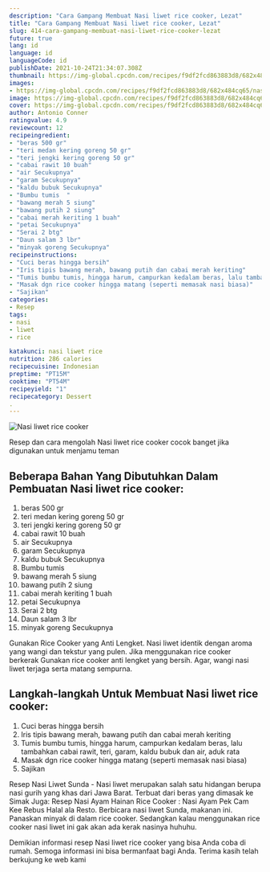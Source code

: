 ```yaml
---
description: "Cara Gampang Membuat Nasi liwet rice cooker, Lezat"
title: "Cara Gampang Membuat Nasi liwet rice cooker, Lezat"
slug: 414-cara-gampang-membuat-nasi-liwet-rice-cooker-lezat
future: true
lang: id
language: id
languageCode: id
publishDate: 2021-10-24T21:34:07.308Z 
thumbnail: https://img-global.cpcdn.com/recipes/f9df2fcd863883d8/682x484cq65/nasi-liwet-rice-cooker-foto-resep-utama.png
images:
- https://img-global.cpcdn.com/recipes/f9df2fcd863883d8/682x484cq65/nasi-liwet-rice-cooker-foto-resep-utama.png
image: https://img-global.cpcdn.com/recipes/f9df2fcd863883d8/682x484cq65/nasi-liwet-rice-cooker-foto-resep-utama.png
cover: https://img-global.cpcdn.com/recipes/f9df2fcd863883d8/682x484cq65/nasi-liwet-rice-cooker-foto-resep-utama.png
author: Antonio Conner
ratingvalue: 4.9
reviewcount: 12
recipeingredient:
- "beras 500 gr"
- "teri medan kering goreng 50 gr"
- "teri jengki kering goreng 50 gr"
- "cabai rawit 10 buah"
- "air Secukupnya"
- "garam Secukupnya"
- "kaldu bubuk Secukupnya"
- "Bumbu tumis  "
- "bawang merah 5 siung"
- "bawang putih 2 siung"
- "cabai merah keriting 1 buah"
- "petai Secukupnya"
- "Serai 2 btg"
- "Daun salam 3 lbr"
- "minyak goreng Secukupnya"
recipeinstructions:
- "Cuci beras hingga bersih"
- "Iris tipis bawang merah, bawang putih dan cabai merah keriting"
- "Tumis bumbu tumis, hingga harum, campurkan kedalam beras, lalu tambahkan cabai rawit, teri, garam, kaldu bubuk dan air, aduk rata"
- "Masak dgn rice cooker hingga matang (seperti memasak nasi biasa)"
- "Sajikan"
categories:
- Resep
tags:
- nasi
- liwet
- rice

katakunci: nasi liwet rice 
nutrition: 286 calories
recipecuisine: Indonesian
preptime: "PT15M"
cooktime: "PT54M"
recipeyield: "1"
recipecategory: Dessert
. 
---
```



![Nasi liwet rice cooker](https://img-global.cpcdn.com/recipes/f9df2fcd863883d8/682x484cq65/nasi-liwet-rice-cooker-foto-resep-utama.png)

Resep dan cara mengolah  Nasi liwet rice cooker cocok banget jika digunakan untuk menjamu teman

<!--inarticleads1-->

## Beberapa Bahan Yang Dibutuhkan Dalam Pembuatan Nasi liwet rice cooker:

1. beras 500 gr
1. teri medan kering goreng 50 gr
1. teri jengki kering goreng 50 gr
1. cabai rawit 10 buah
1. air Secukupnya
1. garam Secukupnya
1. kaldu bubuk Secukupnya
1. Bumbu tumis  
1. bawang merah 5 siung
1. bawang putih 2 siung
1. cabai merah keriting 1 buah
1. petai Secukupnya
1. Serai 2 btg
1. Daun salam 3 lbr
1. minyak goreng Secukupnya

Gunakan Rice Cooker yang Anti Lengket. Nasi liwet identik dengan aroma yang wangi dan tekstur yang pulen. Jika menggunakan rice cooker berkerak Gunakan rice cooker anti lengket yang bersih. Agar, wangi nasi liwet terjaga serta matang sempurna. 

<!--inarticleads2-->

## Langkah-langkah Untuk Membuat Nasi liwet rice cooker:

1. Cuci beras hingga bersih
1. Iris tipis bawang merah, bawang putih dan cabai merah keriting
1. Tumis bumbu tumis, hingga harum, campurkan kedalam beras, lalu tambahkan cabai rawit, teri, garam, kaldu bubuk dan air, aduk rata
1. Masak dgn rice cooker hingga matang (seperti memasak nasi biasa)
1. Sajikan


Resep Nasi Liwet Sunda - Nasi liwet merupakan salah satu hidangan berupa nasi gurih yang khas dari Jawa Barat. Terbuat dari beras yang dimasak ke Simak Juga: Resep Nasi Ayam Hainan Rice Cooker : Nasi Ayam Pek Cam Kee Rebus Halal ala Resto. Berbicara nasi liwet Sunda, makanan ini. Panaskan minyak di dalam rice cooker. Sedangkan kalau menggunakan rice cooker nasi liwet ini gak akan ada kerak nasinya huhuhu. 

Demikian informasi  resep Nasi liwet rice cooker   yang bisa Anda coba di rumah. Semoga informasi ini bisa bermanfaat bagi Anda. Terima kasih telah berkujung ke web kami
